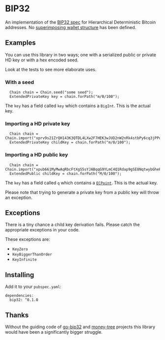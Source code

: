 # BIP32

An implementation of the [BIP32 spec] for Hierarchical Deterministic Bitcoin
addresses. No [superimposing wallet structure] has been defined.

## Examples

You can use this library in two ways; one with a serialized public or private
HD key or with a hex encoded seed.

Look at the tests to see more elaborate uses.

### With a seed

```
  Chain chain = Chain.seed("some seed");
  ExtendedPrivateKey key = chain.forPath("m/0/100");
```

The `key` has a field called `key` which contains a `BigInt`. This is the actual
key.

### Importing a HD private key

```
  Chain chain = Chain.import("xprv9s21ZrQH143K3QTDL4LXw2F7HEK3wJUD2nW2nRk4stbPy6cq3jPPqjiChkVvvNKmPGJxWUtg6LnF5kejMRNNU3TGtRBeJgk33yuGBxrMPHi");
  ExtendedPrivateKey childKey = chain.forPath("m/0/100");
```

### Importing a HD public key

```
  Chain chain = Chain.import("xpub661MyMwAqRbcFtXgS5sYJABqqG9YLmC4Q1Rdap9gSE8NqtwybGhePY2gZ29ESFjqJoCu1Rupje8YtGqsefD265TMg7usUDFdp6W1EGMcet8");
  ExtendedPublic childKey = chain.forPath("M/0/100");
```

The `key` has a field called `q` which contains a [`ECPoint`]. This is the actual
key.

Please note that trying to generate a private key from a public key will throw
an exception.


## Exceptions

There is a tiny chance a child key derivation fails. Please catch the
appropriate exceptions in your code.

These exceptions are:
- `KeyZero`
- `KeyBiggerThanOrder`
- `KeyInfinite`

## Installing

Add it to your `pubspec.yaml`:

```
dependencies:
  bip32: ^0.1.0
```

## Thanks

Without the guiding code of [go-bip32] and [money-tree] projects this library would have been a significantly bigger struggle.


[BIP32 spec]: https://github.com/bitcoin/bips/blob/master/bip-0032.mediawiki
[superimposing wallet structure]: https://github.com/bitcoin/bips/blob/master/bip-0032.mediawiki#specification-wallet-structure
[go-bip32]: https://github.com/tyler-smith/go-bip32/
[money-tree]: https://github.com/GemHQ/money-tree/
[`ECPoint`]: https://pub.dartlang.org/documentation/pointycastle/1.0.0-rc3/pointycastle.api.ecc/ECPoint-class.html
